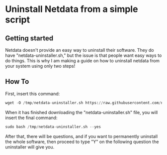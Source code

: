 # Uninstall Netdata from a simple script



## Getting started

Netdata doesn't provide an easy way to uninstall their software. They do have "netdata-uninstaller.sh," but the issue is that people want easy ways to do things. This is why I am making a guide on how to uninstall netdata from your system using only two steps!

## How To

First, insert this command:

```python
wget -O /tmp/netdata-uninstaller.sh https://raw.githubusercontent.com/netdata/netdata/master/packaging/installer/netdata-uninstaller.sh
```
When it has finished downloading the "netdata-uninstaller.sh" file, you will insert the final command:
```python
sudo bash /tmp/netdata-uninstaller.sh --yes
```

After that, there will be questions, and if you want to permanently uninstall the whole software, then proceed to type "Y" on the following question the uninstaller will give you.
